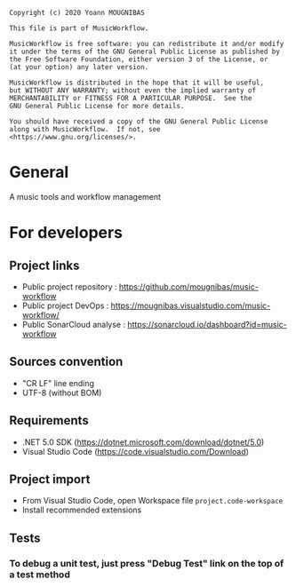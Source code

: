 ```
Copyright (c) 2020 Yoann MOUGNIBAS

This file is part of MusicWorkflow.

MusicWorkflow is free software: you can redistribute it and/or modify
it under the terms of the GNU General Public License as published by
the Free Software Foundation, either version 3 of the License, or
(at your option) any later version.

MusicWorkflow is distributed in the hope that it will be useful,
but WITHOUT ANY WARRANTY; without even the implied warranty of
MERCHANTABILITY or FITNESS FOR A PARTICULAR PURPOSE.  See the
GNU General Public License for more details.

You should have received a copy of the GNU General Public License
along with MusicWorkflow.  If not, see <https://www.gnu.org/licenses/>.
```
# General

A music tools and workflow management

# For developers

## Project links

* Public project repository : https://github.com/mougnibas/music-workflow
* Public project DevOps     : https://mougnibas.visualstudio.com/music-workflow/
* Public SonarCloud analyse : https://sonarcloud.io/dashboard?id=music-workflow

## Sources convention

* "CR LF" line ending
* UTF-8 (without BOM)

## Requirements

* .NET 5.0 SDK (https://dotnet.microsoft.com/download/dotnet/5.0)
* Visual Studio Code (https://code.visualstudio.com/Download)

## Project import

* From Visual Studio Code, open Workspace file `project.code-workspace`
* Install recommended extensions

## Tests

### To debug a unit test, just press "Debug Test" link on the top of a test method
 